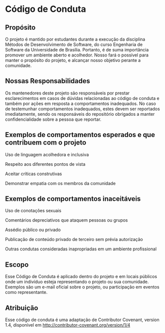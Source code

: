 # Código de Conduta
## Propósito
O projeto é mantido por estudantes durante a execução da disciplina Métodos de Desenvolvimento de Software, do curso Engenharia de Software da Universidade de Brasília. Portanto, é de suma importância promover um ambiente aberto e acolhedor. Nosso fará o possível para manter o propósito do projeto, e alcançar nosso objetivo perante a comunidade.
## Nossas Responsabilidades
Os mantenedores deste projeto são responsáveis por prestar esclarecimentos em casos de dúvidas relacionadas ao código de conduta e também por ações em resposta a comportamentos inadequados. No caso de testemunhar comportamentos inadequados, estes devem ser reportados imediatamente, sendo os responsáveis do repositório obrigados a manter confidencialidade sobre a pessoa que reportar.
## Exemplos de comportamentos esperados e que contribuem com o projeto
Uso de linguagem acolhedora e inclusiva

Respeito aos diferentes pontos de vista

Aceitar críticas construtivas

Demonstrar empatia com os membros da comunidade

## Exemplos de comportamentos inaceitáveis
Uso de conotações sexuais

Comentários depreciativos que ataquem pessoas ou grupos

Assédio público ou privado

Publicação de conteúdo privado de terceiro sem prévia autorização

Outras condutas consideradas inapropriadas em um ambiente profissional
## Escopo
Esse Código de Conduta é aplicado dentro do projeto e em locais públicos onde um indivíduo esteja representando o projeto ou sua comunidade. Exemplos são um e-mail oficial sobre o projeto, ou participação em eventos como representante.
## Atribuição
Esse código de conduta é uma adaptação de Contributor Covenant, version 1.4, disponível em http://contributor-covenant.org/version/1/4
